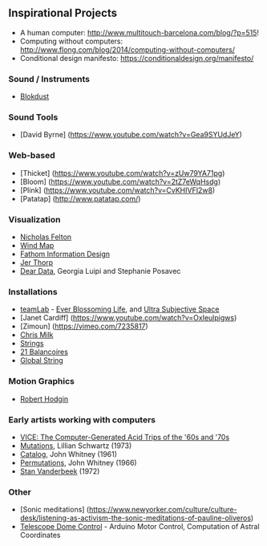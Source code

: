 ## Inspirational Projects

  * A human computer: http://www.multitouch-barcelona.com/blog/?p=515!
  * Computing without computers: http://www.flong.com/blog/2014/computing-without-computers/
  * Conditional design manifesto: https://conditionaldesign.org/manifesto/

### Sound / Instruments
* [Blokdust](https://www.blokdust.com)

### Sound Tools
* [David Byrne] (https://www.youtube.com/watch?v=Gea9SYUdJeY)

### Web-based
* [Thicket] (https://www.youtube.com/watch?v=zUw79YA71pg)
* [Bloom] (https://www.youtube.com/watch?v=2tZ7eWqHsdg)
* [Plink] (https://www.youtube.com/watch?v=CvKHIVFI2w8)
* [Patatap] (http://www.patatap.com/)

### Visualization
* [Nicholas Felton](http://feltron.com/)
* [Wind Map](http://hint.fm/wind/)
* [Fathom Information Design](http://fathom.info/)
* [Jer Thorp](http://blog.blprnt.com/)
* [Dear Data](http://www.dear-data.com/), Georgia Luipi and Stephanie Posavec

### Installations
* [teamLab](http://www.team-lab.net/all) - [Ever Blossoming Life](http://www.team-lab.net/en/latest/exhibition/nagoyagallery2015.html), and [Ultra Subjective Space](http://ultrasubjectivespace.com/)
* [Janet Cardiff] (https://www.youtube.com/watch?v=OxIeulpigws)
* [Zimoun] (https://vimeo.com/7235817)
* [Chris Milk](https://www.youtube.com/watch?v=_2kZdl8hs_s)
* [Strings](https://vimeo.com/84474194)
* [21 Balancoires](https://vimeo.com/40980676)
* [Global String](https://vimeo.com/46800992)

### Motion Graphics
* [Robert Hodgin](http://flight404.com/)


### Early artists working with computers
* [VICE: The Computer-Generated Acid Trips of the '60s and '70s](http://motherboard.vice.com/blog/the-early-years-of-computer-generated-acid-trips)
* [Mutations](https://www.youtube.com/watch?v=nKGrz4AMbqk), Lillian Schwartz (1973)
* [Catalog](https://www.youtube.com/watch?v=TbV7loKp69s&feature=relmfu), John Whitney (1961)
* [Permutations](https://www.youtube.com/watch?v=BzB31mD4NmA), John Whitney (1966)
* [Stan Vanderbeek](https://www.youtube.com/watch?v=VTrKWJe6CS4) (1972)

### Other
* [Sonic meditations] (https://www.newyorker.com/culture/culture-desk/listening-as-activism-the-sonic-meditations-of-pauline-oliveros)
* [Telescope Dome Control](http://astro.neutral.org/arduino/how-to-write-arduino-telescope-goto-mount-controller.shtml) - Arduino Motor Control, Computation of Astral Coordinates
